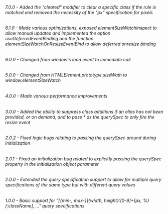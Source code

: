 ###### 7.0.0 - Added the "cleared" modifier to clear a specific class if the rule is matched and removed the necessity of the "px" specification for pixels

###### 6.1.0 - Made various optimizations, exposed elementSizeWatchInspect to allow manual updates and implemented the option useDeferredEventBinding and the function elementSizeWatchOnResizeEventBind to allow deferred onresize binding

###### 6.0.0 - Changed from window's load event to immediate call

###### 5.0.0 - Changed from HTMLElement.prototype.sizeWath to window.elementSizeWatch

###### 4.0.0 - Made various performance improvements

###### 3.0.0 - Added the ability to suppress class additions if an alias has not been provided, or on demand, and to pass * as the querySpec to only fire the resize event

###### 2.0.2 - Fixed logic bugs relating to passing the querySpec around during initialization

###### 2.0.1 - Fixed an initialization bug related to explicitly passing the querySpec property in the initialization object parameter

###### 2.0.0 - Extended the query specification support to allow for multiple query specifications of the same type but with different query values

###### 1.0.0 - Basic support for "[{min-, max-}]{width, height}:[0-9]+{px, %}[:className], ..." query specifications
